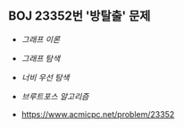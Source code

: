 ## BOJ 23352번 '방탈출' 문제 

* _그래프 이론_
* _그래프 탐색_
* _너비 우선 탐색_
* _브루트포스 알고리즘_

* https://www.acmicpc.net/problem/23352
